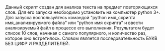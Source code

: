 Данный скрипт создан для анализа текста на предмет повторяющихся слов.
Для его запуска необходимо установить на компьютер python 3+.
Для запуска воспользуйтесь командой "python имя_скрипта имя_анализируемого файла"
или "python имя скрипта" и ввести анализируемый файл в процессе его выполнения.
Результатом будет список 10 слов, начиная с самого популярного, и количество раз, которое оно встретилось.
Словом является последовательность БУКВ БЕЗ ЦИФР И РАЗДЕЛИТЕЛЕЙ.
